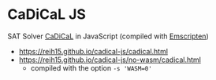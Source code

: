# CaDiCaL JS

SAT Solver [CaDiCaL](https://github.com/arminbiere/cadical) in JavaScript (compiled with [Emscripten](https://github.com/emscripten-core/emscripten))

- <https://reih15.github.io/cadical-js/cadical.html>
- <https://reih15.github.io/cadical-js/no-wasm/cadical.html>
  - compiled with the option `-s 'WASM=0'`
